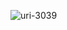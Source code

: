 ![uri-3039](https://user-images.githubusercontent.com/62181222/99341093-6c875e80-28b3-11eb-9e4d-e5cf4732f78f.png)
